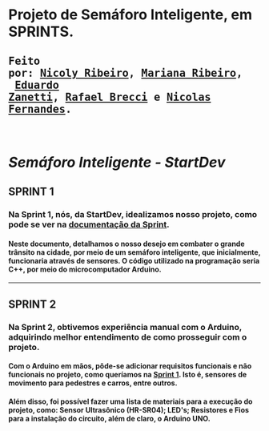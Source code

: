 # Projeto de Semáforo Inteligente, em SPRINTS.

## <pre>Feito por: [Nicoly Ribeiro](http://github.com/nicolyribeiroo7 "Nicoly Ribeiro"), [Mariana Ribeiro](http://github.com/MarianaRibeiro07 "Mariana Ribeiro"), <br> [Eduardo Zanetti](http://github.com/Z4nettx "Eduardo Zanetti"), [Rafael Brecci](http://github.com/rbrecci "Rafael Brecci") e [Nicolas Fernandes](http://github.com/NickSantos18 "Nicolas Fernandes").

<br>

# ***Semáforo Inteligente - StartDev***
## SPRINT 1
### Na Sprint 1, nós, da StartDev, idealizamos nosso projeto, como pode se ver na [documentação da Sprint](./SPRINT1/ProjetoSemaforoInteligenteSPRINT1.pdf). 
#### Neste documento, detalhamos o nosso desejo em combater o grande trânsito na cidade, por meio de um semáforo inteligente, que inicialmente, funcionaria através de sensores. O código utilizado na programação seria C++, por meio do microcomputador Arduino.

<hr>

## SPRINT 2
### Na Sprint 2, obtivemos experiência manual com o Arduino, adquirindo melhor entendimento de como prosseguir com o projeto.
#### Com o Arduino em mãos, pôde-se adicionar requisitos funcionais e não funcionais no projeto, como queríamos na [Sprint 1](./SPRINT1/). Isto é, sensores de movimento para pedestres e carros, entre outros. 
#### Além disso, foi possível fazer uma lista de materiais para a execução do projeto, como: Sensor Ultrasônico (HR-SR04); LED's; Resistores e Fios para a instalação do circuito, além de claro, o Arduino UNO.
